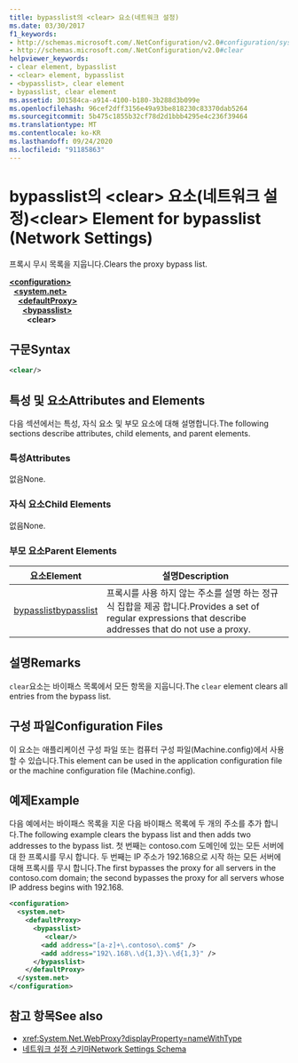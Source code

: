 ```yaml
---
title: bypasslist의 <clear> 요소(네트워크 설정)
ms.date: 03/30/2017
f1_keywords:
- http://schemas.microsoft.com/.NetConfiguration/v2.0#configuration/system.net/defaultProxy/bypasslist/clear
- http://schemas.microsoft.com/.NetConfiguration/v2.0#clear
helpviewer_keywords:
- clear element, bypasslist
- <clear> element, bypasslist
- <bypasslist>, clear element
- bypasslist, clear element
ms.assetid: 301584ca-a914-4100-b180-3b288d3b099e
ms.openlocfilehash: 96cef2dff3156e49a93be818230c83370dab5264
ms.sourcegitcommit: 5b475c1855b32cf78d2d1bbb4295e4c236f39464
ms.translationtype: MT
ms.contentlocale: ko-KR
ms.lasthandoff: 09/24/2020
ms.locfileid: "91185863"
---
```

# <a name="clear-element-for-bypasslist-network-settings"></a><span data-ttu-id="c8a1f-102">bypasslist의 \<clear> 요소(네트워크 설정)</span><span class="sxs-lookup"><span data-stu-id="c8a1f-102">\<clear> Element for bypasslist (Network Settings)</span></span>

<span data-ttu-id="c8a1f-103">프록시 무시 목록을 지웁니다.</span><span class="sxs-lookup"><span data-stu-id="c8a1f-103">Clears the proxy bypass list.</span></span>  
  
[**\<configuration>**](../configuration-element.md)\
&nbsp;&nbsp;[**\<system.net>**](system-net-element-network-settings.md)\
&nbsp;&nbsp;&nbsp;&nbsp;[**\<defaultProxy>**](defaultproxy-element-network-settings.md)\
&nbsp;&nbsp;&nbsp;&nbsp;&nbsp;&nbsp;[**\<bypasslist>**](bypasslist-element-network-settings.md)\
&nbsp;&nbsp;&nbsp;&nbsp;&nbsp;&nbsp;&nbsp;&nbsp;**\<clear>**

## <a name="syntax"></a><span data-ttu-id="c8a1f-104">구문</span><span class="sxs-lookup"><span data-stu-id="c8a1f-104">Syntax</span></span>  
  
```xml  
<clear/>  
```  
  
## <a name="attributes-and-elements"></a><span data-ttu-id="c8a1f-105">특성 및 요소</span><span class="sxs-lookup"><span data-stu-id="c8a1f-105">Attributes and Elements</span></span>  

 <span data-ttu-id="c8a1f-106">다음 섹션에서는 특성, 자식 요소 및 부모 요소에 대해 설명합니다.</span><span class="sxs-lookup"><span data-stu-id="c8a1f-106">The following sections describe attributes, child elements, and parent elements.</span></span>  
  
### <a name="attributes"></a><span data-ttu-id="c8a1f-107">특성</span><span class="sxs-lookup"><span data-stu-id="c8a1f-107">Attributes</span></span>  

 <span data-ttu-id="c8a1f-108">없음</span><span class="sxs-lookup"><span data-stu-id="c8a1f-108">None.</span></span>  
  
### <a name="child-elements"></a><span data-ttu-id="c8a1f-109">자식 요소</span><span class="sxs-lookup"><span data-stu-id="c8a1f-109">Child Elements</span></span>  

 <span data-ttu-id="c8a1f-110">없음</span><span class="sxs-lookup"><span data-stu-id="c8a1f-110">None.</span></span>  
  
### <a name="parent-elements"></a><span data-ttu-id="c8a1f-111">부모 요소</span><span class="sxs-lookup"><span data-stu-id="c8a1f-111">Parent Elements</span></span>  
  
|<span data-ttu-id="c8a1f-112">**요소**</span><span class="sxs-lookup"><span data-stu-id="c8a1f-112">**Element**</span></span>|<span data-ttu-id="c8a1f-113">**설명**</span><span class="sxs-lookup"><span data-stu-id="c8a1f-113">**Description**</span></span>|  
|-----------------|---------------------|  
|[<span data-ttu-id="c8a1f-114">bypasslist</span><span class="sxs-lookup"><span data-stu-id="c8a1f-114">bypasslist</span></span>](bypasslist-element-network-settings.md)|<span data-ttu-id="c8a1f-115">프록시를 사용 하지 않는 주소를 설명 하는 정규식 집합을 제공 합니다.</span><span class="sxs-lookup"><span data-stu-id="c8a1f-115">Provides a set of regular expressions that describe addresses that do not use a proxy.</span></span>|  
  
## <a name="remarks"></a><span data-ttu-id="c8a1f-116">설명</span><span class="sxs-lookup"><span data-stu-id="c8a1f-116">Remarks</span></span>  

 <span data-ttu-id="c8a1f-117">`clear`요소는 바이패스 목록에서 모든 항목을 지웁니다.</span><span class="sxs-lookup"><span data-stu-id="c8a1f-117">The `clear` element clears all entries from the bypass list.</span></span>  
  
## <a name="configuration-files"></a><span data-ttu-id="c8a1f-118">구성 파일</span><span class="sxs-lookup"><span data-stu-id="c8a1f-118">Configuration Files</span></span>  

 <span data-ttu-id="c8a1f-119">이 요소는 애플리케이션 구성 파일 또는 컴퓨터 구성 파일(Machine.config)에서 사용할 수 있습니다.</span><span class="sxs-lookup"><span data-stu-id="c8a1f-119">This element can be used in the application configuration file or the machine configuration file (Machine.config).</span></span>  
  
## <a name="example"></a><span data-ttu-id="c8a1f-120">예제</span><span class="sxs-lookup"><span data-stu-id="c8a1f-120">Example</span></span>  

 <span data-ttu-id="c8a1f-121">다음 예에서는 바이패스 목록을 지운 다음 바이패스 목록에 두 개의 주소를 추가 합니다.</span><span class="sxs-lookup"><span data-stu-id="c8a1f-121">The following example clears the bypass list and then adds two addresses to the bypass list.</span></span> <span data-ttu-id="c8a1f-122">첫 번째는 contoso.com 도메인에 있는 모든 서버에 대 한 프록시를 무시 합니다. 두 번째는 IP 주소가 192.168으로 시작 하는 모든 서버에 대해 프록시를 무시 합니다.</span><span class="sxs-lookup"><span data-stu-id="c8a1f-122">The first bypasses the proxy for all servers in the contoso.com domain; the second bypasses the proxy for all servers whose IP address begins with 192.168.</span></span>  
  
```xml  
<configuration>  
  <system.net>  
    <defaultProxy>  
      <bypasslist>  
         <clear/>  
        <add address="[a-z]+\.contoso\.com$" />  
        <add address="192\.168\.\d{1,3}\.\d{1,3}" />  
      </bypasslist>  
    </defaultProxy>  
  </system.net>  
</configuration>
```  
  
## <a name="see-also"></a><span data-ttu-id="c8a1f-123">참고 항목</span><span class="sxs-lookup"><span data-stu-id="c8a1f-123">See also</span></span>

- <xref:System.Net.WebProxy?displayProperty=nameWithType>
- [<span data-ttu-id="c8a1f-124">네트워크 설정 스키마</span><span class="sxs-lookup"><span data-stu-id="c8a1f-124">Network Settings Schema</span></span>](index.md)
